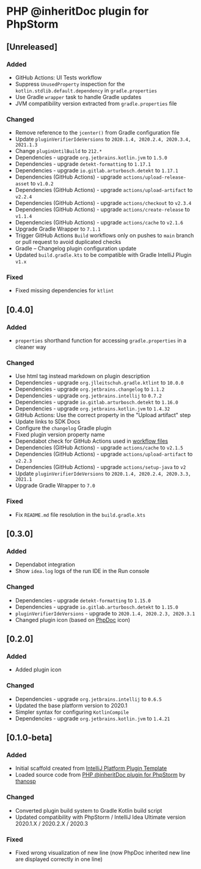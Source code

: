 <!-- Keep a Changelog guide -> https://keepachangelog.com -->

# PHP @inheritDoc plugin for PhpStorm

## [Unreleased]
### Added
- GitHub Actions: UI Tests workflow
- Suppress `UnusedProperty` inspection for the `kotlin.stdlib.default.dependency` in `gradle.properties`
- Use Gradle `wrapper` task to handle Gradle updates
- JVM compatibility version extracted from `gradle.properties` file

### Changed
- Remove reference to the `jcenter()` from Gradle configuration file
- Update `pluginVerifierIdeVersions` to `2020.1.4, 2020.2.4, 2020.3.4, 2021.1.3`
- Change `pluginUntilBuild` to `212.*`
- Dependencies - upgrade `org.jetbrains.kotlin.jvm` to `1.5.0`
- Dependencies - upgrade `detekt-formatting` to `1.17.1`
- Dependencies - upgrade `io.gitlab.arturbosch.detekt` to `1.17.1`
- Dependencies (GitHub Actions) - upgrade `actions/upload-release-asset` to `v1.0.2`
- Dependencies (GitHub Actions) - upgrade `actions/upload-artifact` to `v2.2.4`
- Dependencies (GitHub Actions) - upgrade `actions/checkout` to `v2.3.4`
- Dependencies (GitHub Actions) - upgrade `actions/create-release` to `v1.1.4`
- Dependencies (GitHub Actions) - upgrade `actions/cache` to `v2.1.6`
- Upgrade Gradle Wrapper to `7.1.1`
- Trigger GitHub Actions `Build` workflows only on pushes to `main` branch or pull request to avoid duplicated checks
- Gradle – Changelog plugin configuration update
- Updated `build.gradle.kts` to be compatible with Gradle IntelliJ Plugin `v1.x`

### Fixed
- Fixed missing dependencies for `ktlint`

## [0.4.0]
### Added
- `properties` shorthand function for accessing `gradle.properties` in a cleaner way

### Changed
- Use html tag instead markdown on plugin description
- Dependencies - upgrade `org.jlleitschuh.gradle.ktlint` to `10.0.0`
- Dependencies - upgrade `org.jetbrains.changelog` to `1.1.2`
- Dependencies - upgrade `org.jetbrains.intellij` to `0.7.2`
- Dependencies - upgrade `io.gitlab.arturbosch.detekt` to `1.16.0`
- Dependencies - upgrade `org.jetbrains.kotlin.jvm` to `1.4.32`
- GitHub Actions: Use the correct property in the "Upload artifact" step
- Update links to SDK Docs
- Configure the `changelog` Gradle plugin
- Fixed plugin version property name
- Dependabot check for GitHub Actions used in [workflow files](.github/workflows)
- Dependencies (GitHub Actions) - upgrade `actions/cache` to `v2.1.5`
- Dependencies (GitHub Actions) - upgrade `actions/upload-artifact` to `v2.2.3`
- Dependencies (GitHub Actions) - upgrade `actions/setup-java` to `v2`
- Update `pluginVerifierIdeVersions` to `2020.1.4, 2020.2.4, 2020.3.3, 2021.1`
- Upgrade Gradle Wrapper to `7.0`

### Fixed
- Fix `README.md` file resolution in the `build.gradle.kts`

## [0.3.0]
### Added
- Dependabot integration
- Show `idea.log` logs of the run IDE in the Run console

### Changed
- Dependencies - upgrade `detekt-formatting` to `1.15.0`
- Dependencies - upgrade `io.gitlab.arturbosch.detekt` to `1.15.0`
- `pluginVerifierIdeVersions` - upgrade to `2020.1.4, 2020.2.3, 2020.3.1`
- Changed plugin icon (based on [PhpDoc](https://phpdoc.org) icon)

## [0.2.0]
### Added
- Added plugin icon

### Changed
- Dependencies - upgrade `org.jetbrains.intellij` to `0.6.5`
- Updated the base platform version to 2020.1
- Simpler syntax for configuring `KotlinCompile`
- Dependencies - upgrade `org.jetbrains.kotlin.jvm` to `1.4.21`

## [0.1.0-beta]
### Added
- Initial scaffold created from [IntelliJ Platform Plugin Template](https://github.com/JetBrains/intellij-platform-plugin-template)
- Loaded source code from [PHP @inheritDoc plugin for PhpStorm](https://github.com/thanosp/phpstorm-inheritdoc) by [thanosp](https://github.com/thanosp)

### Changed
- Converted plugin build system to Gradle Kotlin build script
- Updated compatibility with PhpStorm / IntelliJ Idea Ultimate version 2020.1.X / 2020.2.X / 2020.3

### Fixed
- Fixed wrong visualization of new line (now PhpDoc inherited new line are displayed correctly in one line)
